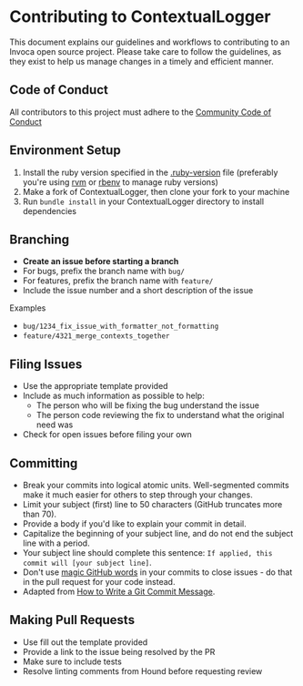 # Contributing to ContextualLogger

This document explains our guidelines and workflows to contributing to an Invoca open source project.  Please take care to follow the guidelines, as they exist to help us manage changes in a timely and efficient manner.

## Code of Conduct
All contributors to this project must adhere to the [Community Code of Conduct](https://github.com/Invoca/contextual_logger/blob/master/code-of-conduct.md)

## Environment Setup
1. Install the ruby version specified in the [.ruby-version](https://github.com/Invoca/contextual_logger/blob/master/.ruby-version) file (preferably you're using [rvm](https://rvm.io/) or [rbenv](https://github.com/rbenv/rbenv) to manage ruby versions)
2. Make a fork of ContextualLogger, then clone your fork to your machine
3. Run `bundle install` in your ContextualLogger directory to install dependencies

## Branching

* __Create an issue before starting a branch__
* For bugs, prefix the branch name with `bug/`
* For features, prefix the branch name with `feature/`
* Include the issue number and a short description of the issue

Examples 
* `bug/1234_fix_issue_with_formatter_not_formatting`
* `feature/4321_merge_contexts_together`

## Filing Issues

* Use the appropriate template provided
* Include as much information as possible to help:
  * The person who will be fixing the bug understand the issue
  * The person code reviewing the fix to understand what the original need was
* Check for open issues before filing your own

## Committing

* Break your commits into logical atomic units. Well-segmented commits make it much easier for others to step through your changes.
* Limit your subject (first) line to 50 characters (GitHub truncates more than 70).
* Provide a body if you'd like to explain your commit in detail.
* Capitalize the beginning of your subject line, and do not end the subject line with a period.
* Your subject line should complete this sentence: `If applied, this commit will [your subject line]`.
* Don't use [magic GitHub words](https://help.github.com/articles/closing-issues-using-keywords/) in your commits to close issues - do that in the pull request for your code instead.
* Adapted from [How to Write a Git Commit Message](https://chris.beams.io/posts/git-commit/#seven-rules).

## Making Pull Requests

* Use fill out the template provided
* Provide a link to the issue being resolved by the PR
* Make sure to include tests
* Resolve linting comments from Hound before requesting review
